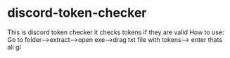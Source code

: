 # discord-token-checker
This is discord token checker it checks tokens if they are valid
How to use:
Go to folder-->extract-->open exe-->drag txt file with tokens--> enter
thats all
gl

